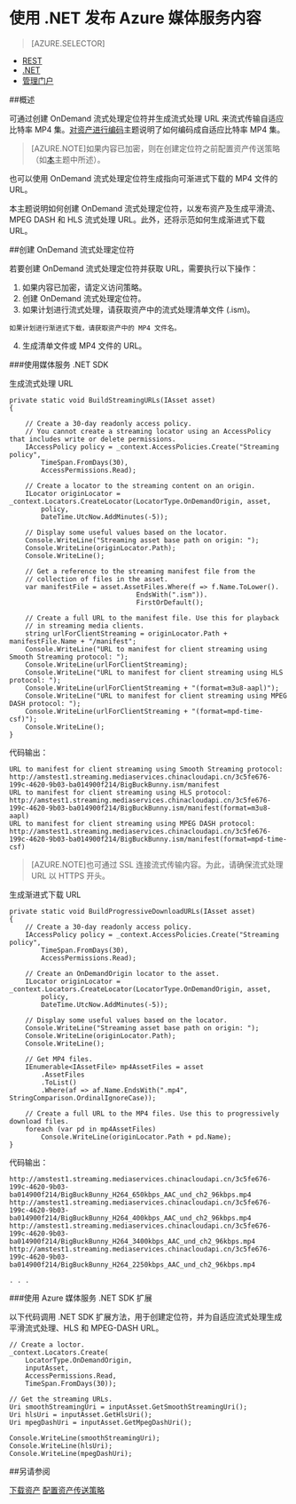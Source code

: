 ﻿<properties 
	pageTitle="使用 .NET 发布 Azure 媒体服务内容" 
	description="了解如何创建用于生成流式处理 URL 的定位符。代码示例用 C# 编写且使用适用于 .NET 的媒体服务 SDK。" 
	authors="juliako" 
	manager="erikre" 
	editor="" 
	services="media-services" 
	documentationCenter=""/>

<tags 
	ms.service="media-services" 
	ms.workload="media" 
	ms.tgt_pltfrm="na" 
	ms.devlang="na" 
	ms.topic="article" 
	ms.date="08/30/2016" 
	wacn.date="12/12/2016"
	ms.author="juliako"/>


# 使用 .NET 发布 Azure 媒体服务内容
 
> [AZURE.SELECTOR]
- [REST](/documentation/articles/media-services-rest-deliver-streaming-content/)
- [.NET](/documentation/articles/media-services-deliver-streaming-content/)
- [管理门户](/documentation/articles/media-services-manage-content/#publish)

##概述

可通过创建 OnDemand 流式处理定位符并生成流式处理 URL 来流式传输自适应比特率 MP4 集。[对资产进行编码](/documentation/articles/media-services-encode-asset/)主题说明了如何编码成自适应比特率 MP4 集。

>[AZURE.NOTE]如果内容已加密，则在创建定位符之前配置资产传送策略（如[本](/documentation/articles/media-services-dotnet-configure-asset-delivery-policy/)主题中所述）。

也可以使用 OnDemand 流式处理定位符生成指向可渐进式下载的 MP4 文件的 URL。

本主题说明如何创建 OnDemand 流式处理定位符，以发布资产及生成平滑流、MPEG DASH 和 HLS 流式处理 URL。此外，还将示范如何生成渐进式下载 URL。
  	 
##创建 OnDemand 流式处理定位符

若要创建 OnDemand 流式处理定位符并获取 URL，需要执行以下操作：

   1. 如果内容已加密，请定义访问策略。
   2. 创建 OnDemand 流式处理定位符。
   3. 如果计划进行流式处理，请获取资产中的流式处理清单文件 (.ism)。
   		
	如果计划进行渐进式下载，请获取资产中的 MP4 文件名。
   4. 生成清单文件或 MP4 文件的 URL。
   

###使用媒体服务 .NET SDK 

生成流式处理 URL

	private static void BuildStreamingURLs(IAsset asset)
	{
	
	    // Create a 30-day readonly access policy. 
      	// You cannot create a streaming locator using an AccessPolicy that includes write or delete permissions.
	    IAccessPolicy policy = _context.AccessPolicies.Create("Streaming policy",
	        TimeSpan.FromDays(30),
	        AccessPermissions.Read);
	
	    // Create a locator to the streaming content on an origin. 
	    ILocator originLocator = _context.Locators.CreateLocator(LocatorType.OnDemandOrigin, asset,
	        policy,
	        DateTime.UtcNow.AddMinutes(-5));
	
	    // Display some useful values based on the locator.
	    Console.WriteLine("Streaming asset base path on origin: ");
	    Console.WriteLine(originLocator.Path);
	    Console.WriteLine();
	
	    // Get a reference to the streaming manifest file from the  
	    // collection of files in the asset. 
	    var manifestFile = asset.AssetFiles.Where(f => f.Name.ToLower().
	                                EndsWith(".ism")).
	                                FirstOrDefault();
	    
	    // Create a full URL to the manifest file. Use this for playback
	    // in streaming media clients. 
	    string urlForClientStreaming = originLocator.Path + manifestFile.Name + "/manifest";
	    Console.WriteLine("URL to manifest for client streaming using Smooth Streaming protocol: ");
	    Console.WriteLine(urlForClientStreaming);
	    Console.WriteLine("URL to manifest for client streaming using HLS protocol: ");
	    Console.WriteLine(urlForClientStreaming + "(format=m3u8-aapl)");
	    Console.WriteLine("URL to manifest for client streaming using MPEG DASH protocol: ");
	    Console.WriteLine(urlForClientStreaming + "(format=mpd-time-csf)"); 
	    Console.WriteLine();
	}

代码输出：
	
	URL to manifest for client streaming using Smooth Streaming protocol:
	http://amstest1.streaming.mediaservices.chinacloudapi.cn/3c5fe676-199c-4620-9b03-ba014900f214/BigBuckBunny.ism/manifest
	URL to manifest for client streaming using HLS protocol:
	http://amstest1.streaming.mediaservices.chinacloudapi.cn/3c5fe676-199c-4620-9b03-ba014900f214/BigBuckBunny.ism/manifest(format=m3u8-aapl)
	URL to manifest for client streaming using MPEG DASH protocol:
	http://amstest1.streaming.mediaservices.chinacloudapi.cn/3c5fe676-199c-4620-9b03-ba014900f214/BigBuckBunny.ism/manifest(format=mpd-time-csf)
	

>[AZURE.NOTE]也可通过 SSL 连接流式传输内容。为此，请确保流式处理 URL 以 HTTPS 开头。

生成渐进式下载 URL

	private static void BuildProgressiveDownloadURLs(IAsset asset)
	{
	    // Create a 30-day readonly access policy. 
	    IAccessPolicy policy = _context.AccessPolicies.Create("Streaming policy",
	        TimeSpan.FromDays(30),
	        AccessPermissions.Read);
	
	    // Create an OnDemandOrigin locator to the asset. 
	    ILocator originLocator = _context.Locators.CreateLocator(LocatorType.OnDemandOrigin, asset,
	        policy,
	        DateTime.UtcNow.AddMinutes(-5));
	
	    // Display some useful values based on the locator.
	    Console.WriteLine("Streaming asset base path on origin: ");
	    Console.WriteLine(originLocator.Path);
	    Console.WriteLine();
	
	    // Get MP4 files.
	    IEnumerable<IAssetFile> mp4AssetFiles = asset
	        .AssetFiles
	        .ToList()
	        .Where(af => af.Name.EndsWith(".mp4", StringComparison.OrdinalIgnoreCase));
	            
	    // Create a full URL to the MP4 files. Use this to progressively download files.
	    foreach (var pd in mp4AssetFiles)
	        Console.WriteLine(originLocator.Path + pd.Name);
	}

代码输出：
	
	http://amstest1.streaming.mediaservices.chinacloudapi.cn/3c5fe676-199c-4620-9b03-ba014900f214/BigBuckBunny_H264_650kbps_AAC_und_ch2_96kbps.mp4
	http://amstest1.streaming.mediaservices.chinacloudapi.cn/3c5fe676-199c-4620-9b03-ba014900f214/BigBuckBunny_H264_400kbps_AAC_und_ch2_96kbps.mp4
	http://amstest1.streaming.mediaservices.chinacloudapi.cn/3c5fe676-199c-4620-9b03-ba014900f214/BigBuckBunny_H264_3400kbps_AAC_und_ch2_96kbps.mp4
	http://amstest1.streaming.mediaservices.chinacloudapi.cn/3c5fe676-199c-4620-9b03-ba014900f214/BigBuckBunny_H264_2250kbps_AAC_und_ch2_96kbps.mp4
	
	. . . 

###使用 Azure 媒体服务 .NET SDK 扩展

以下代码调用 .NET SDK 扩展方法，用于创建定位符，并为自适应流式处理生成平滑流式处理、HLS 和 MPEG-DASH URL。

	// Create a loctor.
	_context.Locators.Create(
	    LocatorType.OnDemandOrigin,
	    inputAsset,
	    AccessPermissions.Read,
	    TimeSpan.FromDays(30));
	
	// Get the streaming URLs.
	Uri smoothStreamingUri = inputAsset.GetSmoothStreamingUri();
	Uri hlsUri = inputAsset.GetHlsUri();
	Uri mpegDashUri = inputAsset.GetMpegDashUri();
	
	Console.WriteLine(smoothStreamingUri);
	Console.WriteLine(hlsUri);
	Console.WriteLine(mpegDashUri);



##另请参阅

[下载资产](/documentation/articles/media-services-deliver-asset-download/)
[配置资产传送策略](/documentation/articles/media-services-dotnet-configure-asset-delivery-policy/)

<!---HONumber=Mooncake_Quality_Review_1118_2016-->